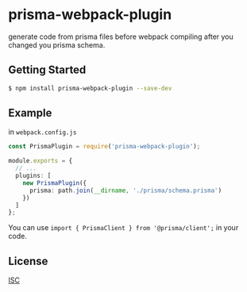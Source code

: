# prisma-webpack-plugin

generate code from prisma files before webpack compiling after you changed you prisma schema.

## Getting Started

```bash
$ npm install prisma-webpack-plugin --save-dev
```

## Example

in `webpack.config.js`
```ts
const PrismaPlugin = require('prisma-webpack-plugin');

module.exports = {
  // ...
  plugins: [
    new PrismaPlugin({
      prisma: path.join(__dirname, './prisma/schema.prisma')
    })
  ]
};
```

You can use `import { PrismaClient } from '@prisma/client';` in your code.

## License
[ISC](./LICENSE)
